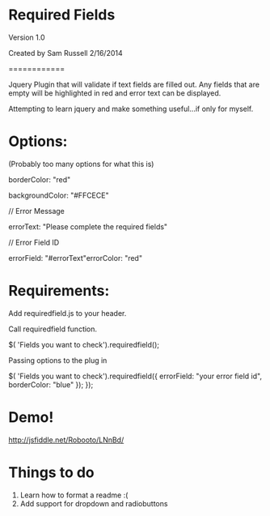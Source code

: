 Required Fields
============
Version 1.0

Created by Sam Russell 2/16/2014

============

Jquery Plugin that will validate if text fields are filled out.  Any fields that are empty will be highlighted in red and error text can be displayed.

Attempting to learn jquery and make something useful...if only for myself.

Options:
============

(Probably too many options for what this is)

borderColor: "red"

backgroundColor: "#FFCECE"

// Error Message

errorText: "Please complete the required fields"

// Error Field ID

errorField: "#errorText"errorColor: "red"
 
Requirements:
============

Add requiredfield.js to your header.

  
Call requiredfield function.

$( 'Fields you want to check').requiredfield();

Passing options to the plug in


$( 'Fields you want to check').requiredfield({
        errorField: "your error field id",
        borderColor: "blue"
        });
      });

Demo! 
============

http://jsfiddle.net/Robooto/LNnBd/


Things to do
============
1. Learn how to format a readme :(
2. Add support for dropdown and radiobuttons
